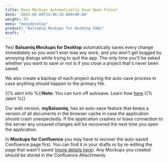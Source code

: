 ```yaml
---
title: Does Mockups Automatically Save Open Files?
date: '2015-05-09T14:46:35.000+00:00'
weight: 30
menu: "menudesktop"
product: "Balsamiq Mockups for Desktop FAQs"
draft: ''
---
```

Yes! **Balsamiq Mockups for Desktop** automatically saves every change immediately so you won't ever lose any work, and you won't get bugged by annoying dialogs while trying to quit the app. The only time you'll be asked whether you want to save or not is if you close a project that's never been saved.

We also create a backup of each project during the auto-save process in case anything should happen to the primary file.

{{% alert info %}}**Note:** You can turn off autosave. Learn how [here](https://docs.balsamiq.com/desktop/autosave/).{{% /alert %}}

Our web version, **myBalsamiq**, has an auto-save feature that keeps a version of all documents in the browser cache in case the application should crash unexpectedly. If the application crashes or loses connection to the server any unsaved changes will be recovered the next time you open the application.

In **Mockups for Confluence** you may have to recover the auto-saved Confluence page first. You can find it in your drafts or by re-editing the page that wasn't saved ([more details here](https://confluence.atlassian.com/display/CONF57/Working+with+Drafts)). Any Mockups you created should be stored in the Confluence Attachments.
